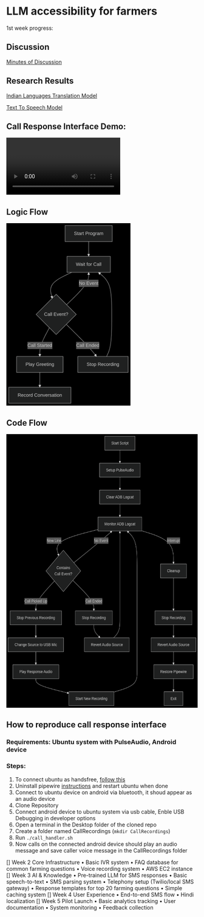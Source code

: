 # LLM accessibility for farmers

1st week progress:
## Discussion
[Minutes of Discussion](docs/Minutes-of-Discussion/README.md)

## Research Results
[Indian Languages Translation Model](docs/Translate-100-languages)

[Text To Speech Model](docs/Text-To-Speech-Unlimited)

## Call Response Interface Demo:
<video src="https://github.com/user-attachments/assets/35e05298-a1ef-47f5-a2ea-d81375fa492e" style="max-width: 100%;">Demo Video</video>

## Logic Flow
<img src="docs/logic-flow.png" alt="logic flow" height="480">

## Code Flow
<img src="docs/code-flow.png" alt="code flow" height="720">

## How to reproduce call response interface
### Requirements: Ubuntu system with PulseAudio, Android device
### Steps:
1. To connect ubuntu as handsfree, [follow this](https://askubuntu.com/a/1512854)
2. Uninstall pipewire [instructions](https://askubuntu.com/a/1441491) and restart ubuntu when done
3. Connect to ubuntu device on android via bluetooth, it shoud appear as an audio device
4. Clone Repository
5. Connect android device to ubuntu system via usb cable, Enble USB Debugging in developer options
6. Open a terminal in the Desktop folder of the cloned repo
7. Create a folder named CallRecordings (```mkdir CallRecordings```)
8. Run ```./call_handler.sh```
9. Now calls on the connected android device should play an audio message and save caller voice message in the CallRecordings folder

[] Week 2 Core Infrastructure
  • Basic IVR system
  • FAQ database for common farming questions
  • Voice recording system
  • AWS EC2 instance
[] Week 3 AI & Knowledge
  • Pre-trained LLM for SMS responses
  • Basic speech-to-text
  • SMS parsing system
  • Telephony setup (Twilio/local SMS gateway)
  • Response templates for top 20 farming questions
  • Simple caching system
[] Week 4 User Experience
  • End-to-end SMS flow
  • Hindi localization
[] Week 5 Pilot Launch
  • Basic analytics tracking
  • User documentation
  • System monitoring
  • Feedback collection
